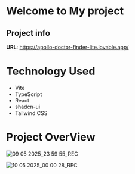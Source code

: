 # Welcome to My project

## Project info

**URL**: https://apollo-doctor-finder-lite.lovable.app/



# Technology Used

- Vite
- TypeScript
- React
- shadcn-ui
- Tailwind CSS

# Project OverView
![09 05 2025_23 59 55_REC](https://github.com/user-attachments/assets/56524a8a-9669-40bd-9ca1-e8ee5be1173c)

![10 05 2025_00 00 28_REC](https://github.com/user-attachments/assets/b02ba1da-5ba5-49e6-b299-a90df955f06a)

